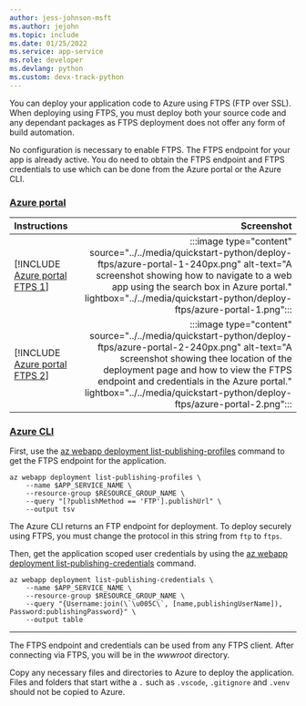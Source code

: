 ```yaml
---
author: jess-johnson-msft
ms.author: jejohn
ms.topic: include
ms.date: 01/25/2022
ms.service: app-service
ms.role: developer
ms.devlang: python
ms.custom: devx-track-python
---
```


You can deploy your application code to Azure using FTPS (FTP over SSL). When deploying using FTPS, you must deploy both your source code and any dependant packages as FTPS deployment does not offer any form of build automation.

No configuration is necessary to enable FTPS. The FTPS endpoint for your app is already active. You do need to obtain the FTPS endpoint and FTPS credentials to use which can be done from the Azure portal or the Azure CLI.

### [Azure portal](#tab/deploy-instructions-azportal)

| Instructions    | Screenshot |
|:----------------|-----------:|
| [!INCLUDE [Azure portal FTPS 1](<./deploy-ftps/azure-portal-1.md>)] | :::image type="content" source="../../media/quickstart-python/deploy-ftps/azure-portal-1-240px.png" alt-text="A screenshot showing how to navigate to a web app using the search box in Azure portal." lightbox="../../media/quickstart-python/deploy-ftps/azure-portal-1.png"::: |
| [!INCLUDE [Azure portal FTPS 2](<./deploy-ftps/azure-portal-2.md>)] | :::image type="content" source="../../media/quickstart-python/deploy-ftps/azure-portal-2-240px.png" alt-text="A screenshot showing thee location of the deployment page and how to view the FTPS endpoint and credentials in the Azure portal." lightbox="../../media/quickstart-python/deploy-ftps/azure-portal-2.png"::: |

### [Azure CLI](#tab/deploy-instructions-azcli)

First, use the [az webapp deployment list-publishing-profiles](/cli/azure/webapp/deployment#az_webapp_deployment_list_publishing_profiles) command to get the FTPS endpoint for the application.

```azurecli
az webapp deployment list-publishing-profiles \
    --name $APP_SERVICE_NAME \
    --resource-group $RESOURCE_GROUP_NAME \
    --query "[?publishMethod == 'FTP'].publishUrl" \
    --output tsv  
```

The Azure CLI returns an FTP endpoint for deployment.  To deploy securely using FTPS, you must change the protocol in this string from `ftp` to `ftps`.

Then, get the application scoped user credentials by using the [az webapp deployment list-publishing-credentials](/cli/azure/webapp/deployment#az_webapp_deployment_list_publishing_credentials) command.

```azurecli
az webapp deployment list-publishing-credentials \
    --name $APP_SERVICE_NAME \
    --resource-group $RESOURCE_GROUP_NAME \
    --query "{Username:join(\`\u005C\`, [name,publishingUserName]), Password:publishingPassword}" \
    --output table
```

---

The FTPS endpoint and credentials can be used from any FTPS client. After connecting via FTPS, you will be in the *wwwroot* directory.

Copy any necessary files and directories to Azure to deploy the application. Files and folders that start withe a `.` such as `.vscode`, `.gitignore` and `.venv` should not be copied to Azure.
